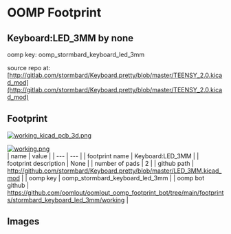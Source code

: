 # OOMP Footprint  
## Keyboard:LED_3MM  by none  
  
oomp key: oomp_stormbard_keyboard_led_3mm  
  
source repo at: [http://gitlab.com/stormbard/Keyboard.pretty/blob/master/TEENSY_2.0.kicad_mod](http://gitlab.com/stormbard/Keyboard.pretty/blob/master/TEENSY_2.0.kicad_mod)  
## Footprint  
  
[![working_kicad_pcb_3d.png](working_kicad_pcb_3d_600.png)](working_kicad_pcb_3d.png)  
  
[![working.png](working_600.png)](working.png)  
| name | value | 
| --- | --- | 
| footprint name | Keyboard:LED_3MM | 
| footprint description | None | 
| number of pads | 2 | 
| github path | http://github.com/stormbard/Keyboard.pretty/blob/master/LED_3MM.kicad_mod | 
| oomp key | oomp_stormbard_keyboard_led_3mm | 
| oomp bot github | https://github.com/oomlout/oomlout_oomp_footprint_bot/tree/main/footprints/stormbard_keyboard_led_3mm/working | 
## Images  
